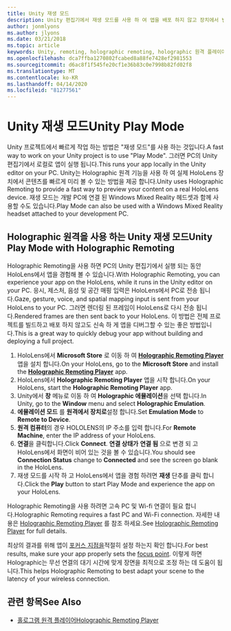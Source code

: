 ```yaml
---
title: Unity 재생 모드
description: Unity 편집기에서 재생 모드를 사용 하 여 앱을 배포 하지 않고 장치에서 변경 내용을 미리 봅니다.
author: jonmlyons
ms.author: jlyons
ms.date: 03/21/2018
ms.topic: article
keywords: Unity, remoting, holographic remoting, holographic 원격 플레이어
ms.openlocfilehash: dca7ffba1270802fcabed8a88fe7428ef2981553
ms.sourcegitcommit: d6ac8f1f545fe20cf1e36b83c0e7998b82fd02f8
ms.translationtype: MT
ms.contentlocale: ko-KR
ms.lasthandoff: 04/14/2020
ms.locfileid: "81277561"
---
```

# <a name="unity-play-mode"></a><span data-ttu-id="f9e43-104">Unity 재생 모드</span><span class="sxs-lookup"><span data-stu-id="f9e43-104">Unity Play Mode</span></span>

<span data-ttu-id="f9e43-105">Unity 프로젝트에서 빠르게 작업 하는 방법은 "재생 모드"를 사용 하는 것입니다.</span><span class="sxs-lookup"><span data-stu-id="f9e43-105">A fast way to work on your Unity project is to use "Play Mode".</span></span> <span data-ttu-id="f9e43-106">그러면 PC의 Unity 편집기에서 로컬로 앱이 실행 됩니다.</span><span class="sxs-lookup"><span data-stu-id="f9e43-106">This runs your app locally in the Unity editor on your PC.</span></span> <span data-ttu-id="f9e43-107">Unity는 Holographic 원격 기능을 사용 하 여 실제 HoloLens 장치에서 콘텐츠를 빠르게 미리 볼 수 있는 방법을 제공 합니다.</span><span class="sxs-lookup"><span data-stu-id="f9e43-107">Unity uses Holographic Remoting to provide a fast way to preview your content on a real HoloLens device.</span></span> <span data-ttu-id="f9e43-108">재생 모드는 개발 PC에 연결 된 Windows Mixed Reality 헤드셋과 함께 사용할 수도 있습니다.</span><span class="sxs-lookup"><span data-stu-id="f9e43-108">Play Mode can also be used with a Windows Mixed Reality headset attached to your development PC.</span></span>

## <a name="unity-play-mode-with-holographic-remoting"></a><span data-ttu-id="f9e43-109">Holographic 원격을 사용 하는 Unity 재생 모드</span><span class="sxs-lookup"><span data-stu-id="f9e43-109">Unity Play Mode with Holographic Remoting</span></span>

<span data-ttu-id="f9e43-110">Holographic Remoting을 사용 하면 PC의 Unity 편집기에서 실행 되는 동안 HoloLens에서 앱을 경험해 볼 수 있습니다.</span><span class="sxs-lookup"><span data-stu-id="f9e43-110">With Holographic Remoting, you can experience your app on the HoloLens, while it runs in the Unity editor on your PC.</span></span> <span data-ttu-id="f9e43-111">응시, 제스처, 음성 및 공간 매핑 입력은 HoloLens에서 PC로 전송 됩니다.</span><span class="sxs-lookup"><span data-stu-id="f9e43-111">Gaze, gesture, voice, and spatial mapping input is sent from your HoloLens to your PC.</span></span> <span data-ttu-id="f9e43-112">그러면 렌더링 된 프레임이 HoloLens로 다시 전송 됩니다.</span><span class="sxs-lookup"><span data-stu-id="f9e43-112">Rendered frames are then sent back to your HoloLens.</span></span> <span data-ttu-id="f9e43-113">이 방법은 전체 프로젝트를 빌드하고 배포 하지 않고도 신속 하 게 앱을 디버그할 수 있는 좋은 방법입니다.</span><span class="sxs-lookup"><span data-stu-id="f9e43-113">This is a great way to quickly debug your app without building and deploying a full project.</span></span>
1. <span data-ttu-id="f9e43-114">HoloLens에서 **Microsoft Store** 로 이동 하 여 **[Holographic Remoting Player](https://www.microsoft.com/store/p/holographic-remoting-player/9nblggh4sv40)** 앱을 설치 합니다.</span><span class="sxs-lookup"><span data-stu-id="f9e43-114">On your HoloLens, go to the **Microsoft Store** and install the **[Holographic Remoting Player](https://www.microsoft.com/store/p/holographic-remoting-player/9nblggh4sv40)** app.</span></span>
2. <span data-ttu-id="f9e43-115">HoloLens에서 **Holographic Remoting Player** 앱을 시작 합니다.</span><span class="sxs-lookup"><span data-stu-id="f9e43-115">On your HoloLens, start the **Holographic Remoting Player** app.</span></span>
3. <span data-ttu-id="f9e43-116">Unity에서 **창** 메뉴로 이동 하 여 **Holographic 에뮬레이션**을 선택 합니다.</span><span class="sxs-lookup"><span data-stu-id="f9e43-116">In Unity, go to the **Window** menu and select **Holographic Emulation**.</span></span>
4. <span data-ttu-id="f9e43-117">**에뮬레이션 모드** 를 **원격에서 장치로**설정 합니다.</span><span class="sxs-lookup"><span data-stu-id="f9e43-117">Set **Emulation Mode** to **Remote to Device**.</span></span>
5. <span data-ttu-id="f9e43-118">**원격 컴퓨터**의 경우 HOLOLENS의 IP 주소를 입력 합니다.</span><span class="sxs-lookup"><span data-stu-id="f9e43-118">For **Remote Machine**, enter the IP address of your HoloLens.</span></span>
6. <span data-ttu-id="f9e43-119">**연결**을 클릭합니다.</span><span class="sxs-lookup"><span data-stu-id="f9e43-119">Click **Connect**.</span></span> <span data-ttu-id="f9e43-120">**연결 상태가** **연결 됨** 으로 변경 되 고 HoloLens에서 화면이 비어 있는 것을 볼 수 있습니다.</span><span class="sxs-lookup"><span data-stu-id="f9e43-120">You should see **Connection Status** change to **Connected** and see the screen go blank in the HoloLens.</span></span>
7. <span data-ttu-id="f9e43-121">재생 모드를 시작 하 고 HoloLens에서 앱을 경험 하려면 **재생** 단추를 클릭 합니다.</span><span class="sxs-lookup"><span data-stu-id="f9e43-121">Click the **Play** button to start Play Mode and experience the app on your HoloLens.</span></span>

<span data-ttu-id="f9e43-122">Holographic Remoting을 사용 하려면 고속 PC 및 Wi-fi 연결이 필요 합니다.</span><span class="sxs-lookup"><span data-stu-id="f9e43-122">Holographic Remoting requires a fast PC and Wi-Fi connection.</span></span> <span data-ttu-id="f9e43-123">자세한 내용은 [Holographic Remoting Player](holographic-remoting-player.md) 를 참조 하세요.</span><span class="sxs-lookup"><span data-stu-id="f9e43-123">See [Holographic Remoting Player](holographic-remoting-player.md) for full details.</span></span>

<span data-ttu-id="f9e43-124">최상의 결과를 위해 앱이 [포커스 지점을](focus-point-in-unity.md)적절히 설정 하는지 확인 합니다.</span><span class="sxs-lookup"><span data-stu-id="f9e43-124">For best results, make sure your app properly sets the [focus point](focus-point-in-unity.md).</span></span> <span data-ttu-id="f9e43-125">이렇게 하면 Holographic는 무선 연결의 대기 시간에 맞게 장면을 최적으로 조정 하는 데 도움이 됩니다.</span><span class="sxs-lookup"><span data-stu-id="f9e43-125">This helps Holographic Remoting to best adapt your scene to the latency of your wireless connection.</span></span>

## <a name="see-also"></a><span data-ttu-id="f9e43-126">관련 항목</span><span class="sxs-lookup"><span data-stu-id="f9e43-126">See Also</span></span>
* [<span data-ttu-id="f9e43-127">홀로그램 원격 플레이어</span><span class="sxs-lookup"><span data-stu-id="f9e43-127">Holographic Remoting Player</span></span>](holographic-remoting-player.md)
